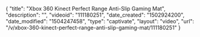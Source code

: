 {
    "title": "Xbox 360 Kinect Perfect Range Anti-Slip Gaming Mat",
    "description": "",
    "videoid": "111180251",
    "date_created": "1502924200",
    "date_modified": "1504247458",
    "type": "captivate",
    "layout": "video",
    "url": "\/v\/xbox-360-kinect-perfect-range-anti-slip-gaming-mat\/111180251"
}